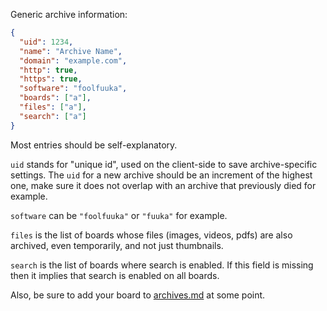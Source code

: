 Generic archive information:

```json
{
  "uid": 1234,
  "name": "Archive Name",
  "domain": "example.com",
  "http": true,
  "https": true,
  "software": "foolfuuka",
  "boards": ["a"],
  "files": ["a"],
  "search": ["a"]
}
```

Most entries should be self-explanatory.

`uid` stands for "unique id", used on the client-side to save archive-specific settings.
The `uid` for a new archive should be an increment of the highest one,
make sure it does not overlap with an archive that previously died for example.

`software` can be `"foolfuuka"` or `"fuuka"` for example.

`files` is the list of boards whose files (images, videos, pdfs) are also archived, even temporarily, and not just thumbnails.

`search` is the list of boards where search is enabled. If this field is missing then it implies that search is enabled on all boards.

Also, be sure to add your board to [archives.md](https://github.com/MayhemYDG/archives.json/blob/gh-pages/archives.md) at some point.